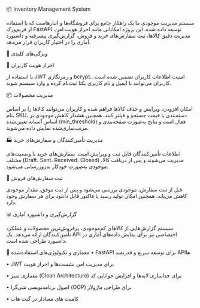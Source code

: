 📦 Inventory Management System

سیستم مدیریت موجودی ما یک راهکار جامع برای فروشگاه‌ها و انبارهاست که با استفاده از فریم‌ورک FastAPI توسعه داده شده. این پروژه امکاناتی مانند احراز هویت امن، مدیریت دقیق کالاها، ثبت سفارش‌های خرید و فروش، گزارش‌گیری پیشرفته و داشبورد آماری را در اختیار کاربران قرار می‌دهد.

🚀 ویژگی‌های کلیدی

🔐 احراز هویت کاربران

با استفاده از JWT و رمزنگاری bcrypt، امنیت اطلاعات کاربران تضمین شده است. کاربران می‌توانند با ایمیل و نام کاربری یکتا ثبت‌نام کرده و وارد سیستم شوند.

📦 مدیریت محصولات

امکان افزودن، ویرایش و حذف کالاها فراهم شده و کاربران می‌توانند کالاها را بر اساس نام، SKU، دسته‌بندی یا قیمت جستجو و فیلتر کنند. همچنین هشدار کاهش موجودی بر اساس آستانه تعیین‌شده (min_threshold) فعال است و نتایج به‌صورت صفحه‌بندی و مرتب‌سازی‌شده نمایش داده می‌شوند.

🏭 مدیریت تأمین‌کنندگان و سفارش‌های خرید

اطلاعات تأمین‌کنندگان قابل ثبت و ویرایش است. سفارش‌های خرید با وضعیت‌های مختلف (Draft، Sent، Received، Closed) مدیریت می‌شوند و پس از دریافت کالا، موجودی به‌صورت خودکار به‌روزرسانی می‌شود.

🛒 ثبت سفارش‌های فروش

قبل از ثبت سفارش، موجودی بررسی می‌شود و پس از ثبت موفق، مقدار موجودی کاهش می‌یابد. همچنین امکان تولید رسید یا فاکتور قابل دانلود برای هر سفارش وجود دارد.


📊 گزارش‌گیری و داشبورد آماری

سیستم گزارش‌هایی از کالاهای کم‌موجودی، پرفروش‌ترین محصولات و عملکرد تأمین‌کنندگان ارائه می‌دهد. یک API اختصاصی نیز برای نمایش داده‌های آماری در داشبورد طراحی شده است.

🧱 معماری و تکنولوژی‌های استفاده‌شده
• 	FastAPI برای توسعه سریع و قدرتمند APIها

• 	JWT برای مدیریت امن نشست‌ها و احراز هویت

• 	معماری تمیز (Clean Architecture) برای جداسازی لایه‌ها و افزایش خوانایی کد

• 	اصول برنامه‌نویسی شی‌گرا (OOP) برای طراحی ماژولار

• 	 کامیت های معنادار در گیت هاب
